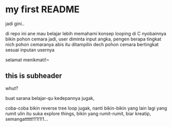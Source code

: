 # my first README

jadi gini..

di repo ini ane mau belajar lebih memahami konsep looping di C
nyobainnya bikin pohon cemara
jadi, user diminta input angka, pengen berapa tingkat nich pohon cemaranya
abis itu ditampilin dech pohon cemara bertingkat sesuai inputan usernya

selamat menikmati!~

## this is subheader

whut?

buat sarana belajar-qu kedepannya jugak,

coba-coba bikin reverse tree loop jugak, nanti bikin-bikin yang lain lagi yang rumit
ulin itu suka explore things, bikin yang rumit-rumit, biar kreatip, semangattttt!!!1!1!1...